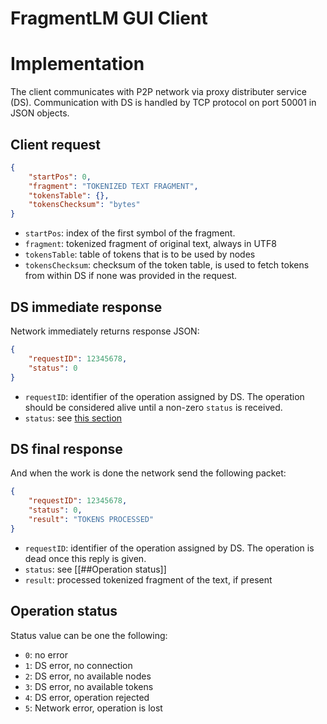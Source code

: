 # FragmentLM GUI Client

# Implementation
The client communicates with P2P network via proxy distributer service (DS).
Communication with DS is handled by TCP protocol on port 50001 in JSON objects.

## Client request
```json
{
    "startPos": 0,
    "fragment": "TOKENIZED TEXT FRAGMENT",
    "tokensTable": {},
    "tokensChecksum": "bytes"
}
```
- `startPos`: index of the first symbol of the fragment.
- `fragment`: tokenized fragment of original text, always in UTF8
- `tokensTable`: table of tokens that is to be used by nodes
- `tokensChecksum`: checksum of the token table, is used to fetch tokens from
within DS if none was provided in the request.

## DS immediate response
Network immediately returns response JSON:
```json
{
    "requestID": 12345678,
    "status": 0
}
```
- `requestID`: identifier of the operation assigned by DS. The operation should be considered alive
until a non-zero `status` is received.
- `status`: see [this section](##operation-status)


## DS final response
And when the work is done the network send the following packet:
```json
{
    "requestID": 12345678,
    "status": 0,
    "result": "TOKENS PROCESSED"
}
```
- `requestID`: identifier of the operation assigned by DS. The operation is dead once this
reply is given.
- `status`: see [[##Operation status]]
- `result`: processed tokenized fragment of the text, if present


## Operation status
Status value can be one the following:
- `0`: no error
- `1`: DS error, no connection
- `2`: DS error, no available nodes
- `3`: DS error, no available tokens
- `4`: DS error, operation rejected
- `5`: Network error, operation is lost
